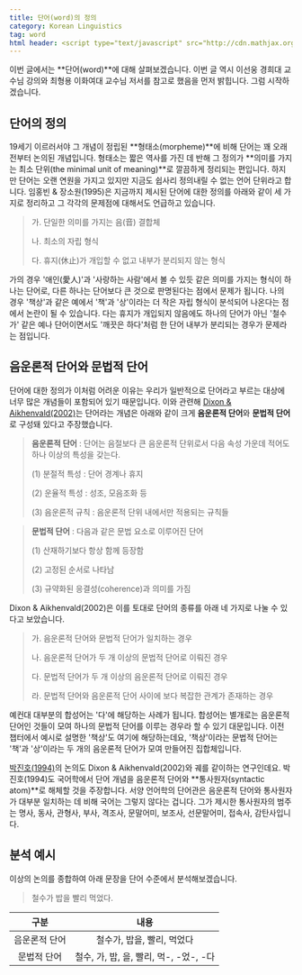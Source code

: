 ```yaml
---
title: 단어(word)의 정의
category: Korean Linguistics
tag: word
html header: <script type="text/javascript" src="http://cdn.mathjax.org/mathjax/latest/MathJax.js?config=TeX-AMS_SVG"></script>
---
```


이번 글에서는 **단어(word)**에 대해 살펴보겠습니다. 이번 글 역시 이선웅 경희대 교수님 강의와 최형용 이화여대 교수님 저서를 참고로 했음을 먼저 밝힙니다. 그럼 시작하겠습니다.



## 단어의 정의

19세기 이르러서야 그 개념이 정립된 **형태소(morpheme)**에 비해 단어는 꽤 오래 전부터 논의된 개념입니다. 형태소는 짧은 역사를 가진 데 반해 그 정의가 **의미를 가지는 최소 단위(the minimal unit of meaning)**로 깔끔하게 정리되는 편입니다. 하지만 단어는 오랜 연원을 가지고 있지만 지금도 쉽사리 정의내릴 수 없는 언어 단위라고 합니다. 임홍빈 & 장소원(1995)은 지금까지 제시된 단어에 대한 정의를 아래와 같이 세 가지로 정리하고 그 각각의 문제점에 대해서도 언급하고 있습니다.

> 가. 단일한 의미를 가지는 음(音) 결합체
>
> 나. 최소의 자립 형식
>
> 다. 휴지(休止)가 개입할 수 없고 내부가 분리되지 않는 형식

가의 경우 '애인(愛人)'과 '사랑하는 사람'에서 볼 수 있듯 같은 의미를 가지는 형식이 하나는 단어로, 다른 하나는 단어보다 큰 것으로 판명된다는 점에서 문제가 됩니다. 나의 경우 '책상'과 같은 예에서 '책'과 '상'이라는 더 작은 자립 형식이 분석되어 나온다는 점에서 논란이 될 수 있습니다. 다는 휴지가 개입되지 않음에도 하나의 단어가 아닌 '철수가' 같은 예나 단어이면서도 '깨끗은 하다'처럼 한 단어 내부가 분리되는 경우가 문제라는 점입니다.



## 음운론적 단어와 문법적 단어

단어에 대한 정의가 이처럼 어려운 이유는 우리가 일반적으로 단어라고 부르는 대상에 너무 많은 개념들이 포함되어 있기 때문입니다. 이와 관련해 [Dixon & Aikhenvald(2002)](https://books.google.co.kr/books?hl=ko&lr=&id=i08dpl-NqpEC&oi=fnd&pg=PP1&dq=word:+a+cross-linguistic+typology&ots=mndixjBBO1&sig=oo-b1JgIut_qFQ7fTKMx0OOiod4)는 단어라는 개념은 아래와 같이 크게 **음운론적 단어**와 **문법적 단어**로 구성돼 있다고 주장했습니다.

> **음운론적 단어** : 단어는 음절보다 큰 음운론적 단위로서 다음 속성 가운데 적어도 하나 이상의 특성을 갖는다.
>
> (1) 분절적 특성 : 단어 경계나 휴지
>
> (2) 운율적 특성 : 성조, 모음조화 등
>
> (3) 음운론적 규칙 : 음운론적 단위 내에서만 적용되는 규칙들

> **문법적 단어** : 다음과 같은 문법 요소로 이루어진 단어
>
> (1) 산재하기보다 항상 함께 등장함
>
> (2) 고정된 순서로 나타남
>
> (3) 규약화된 응결성(coherence)과 의미를 가짐

Dixon & Aikhenvald(2002)은 이를 토대로 단어의 종류를 아래 네 가지로 나눌 수 있다고 보았습니다.

> 가. 음운론적 단어와 문법적 단어가 일치하는 경우
>
> 나. 음운론적 단어가 두 개 이상의 문법적 단어로 이뤄진 경우
>
> 다. 문법적 단어가 두 개 이상의 음운론적 단어로 이뤄진 경우
>
> 라. 문법적 단어와 음운론적 단어 사이에 보다 복잡한 관계가 존재하는 경우

예컨대 대부분의 합성어는 '다'에 해당하는 사례가 됩니다. 합성어는 별개로는 음운론적 단어인 것들이 모여 하나의 문법적 단어를 이루는 경우라 할 수 있기 대문입니다. 이전 챕터에서 예시로 설명한 '책상'도 여기에 해당하는데요, '책상'이라는 문법적 단어는 '책'과 '상'이라는 두 개의 음운론적 단어가 모여 만들어진 집합체입니다. 

[박진호(1994)](http://m.riss.kr/search/detail/DetailView.do?p_mat_type=be54d9b8bc7cdb09&control_no=9fc5bfd79a149b81)의 논의도 Dixon & Aikhenvald(2002)와 궤를 같이하는 연구인데요. 박진호(1994)도 국어학에서 단어 개념을 음운론적 단어와 **통사원자(syntactic atom)**로 해체할 것을 주장합니다. 서양 언어학의 단어관은 음운론적 단어와 통사원자가 대부분 일치하는 데 비해 국어는 그렇지 않다는 겁니다. 그가 제시한 통사원자의 범주는 명사, 동사, 관형사, 부사, 격조사, 문말어미, 보조사, 선문말어미, 접속사, 감탄사입니다.



## 분석 예시

이상의 논의를 종합하여 아래 문장을 단어 수준에서 분석해보겠습니다.

> 철수가 밥을 빨리 먹었다.

|   구분    |              내용              |
| :-----: | :--------------------------: |
| 음운론적 단어 |       철수가, 밥을, 빨리, 먹었다       |
| 문법적 단어  | 철수, 가, 밥, 을, 빨리, 먹-, -었-, -다 |

